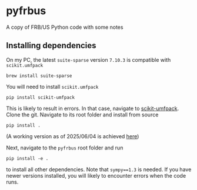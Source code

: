 # pyfrbus
A copy of FRB/US Python code with some notes

## Installing dependencies

On my PC, the latest `suite-sparse` version `7.10.3` is compatible with `scikit.umfpack`

```
brew install suite-sparse
```
You will need to install `scikit.umfpack`
```
pip install scikit-umfpack
```
This is likely to result in errors. 
In that case, navigate to [scikit-umfpack](https://github.com/scikit-umfpack/scikit-umfpack). Clone the git. Navigate to its root folder and install from source
```
pip install .
```
(A working version as of 2025/06/04 is achieved [here](https://github.com/thanhqtran/pyfrbus/tree/main/extra_packages/scikit-umfpack-master))

Next, navigate to the `pyfrbus` root folder and run
```
pip install -e .
```
to install all other dependencies. Note that `sympy==1.3` is needed. If you have newer versions installed, you will likely to encounter errors when the code runs.
